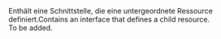 <Namespace Name="Microsoft.Azure.Management.ResourceManager.Fluent.Core.ChildResource.Definition">
  <Docs>
    <summary><span data-ttu-id="6cc74-101">Enthält eine Schnittstelle, die eine untergeordnete Ressource definiert.</span><span class="sxs-lookup"><span data-stu-id="6cc74-101">Contains an interface that defines a child resource.</span></span></summary> 
    <remarks>To be added.</remarks>
  </Docs>
</Namespace>
